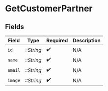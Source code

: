 # GetCustomerPartner


## Fields

| Field              | Type               | Required           | Description        |
| ------------------ | ------------------ | ------------------ | ------------------ |
| `id`               | *::String*         | :heavy_check_mark: | N/A                |
| `name`             | *::String*         | :heavy_check_mark: | N/A                |
| `email`            | *::String*         | :heavy_check_mark: | N/A                |
| `image`            | *::String*         | :heavy_check_mark: | N/A                |